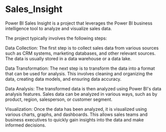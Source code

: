 # Sales_Insight
Power BI Sales Insight is a project that leverages the Power BI business intelligence tool to analyze and visualize sales data. 



The project typically involves the following steps:

Data Collection: The first step is to collect sales data from various sources such as CRM systems, marketing databases, and other relevant sources. The data is usually stored in a data warehouse or a data lake.

Data Transformation: The next step is to transform the data into a format that can be used for analysis. This involves cleaning and organizing the data, creating data models, and ensuring data accuracy.

Data Analysis: The transformed data is then analyzed using Power BI's data analysis features. Sales data can be analyzed in various ways, such as by product, region, salesperson, or customer segment.

Visualization: Once the data has been analyzed, it is visualized using various charts, graphs, and dashboards. This allows sales teams and business executives to quickly gain insights into the data and make informed decisions.
